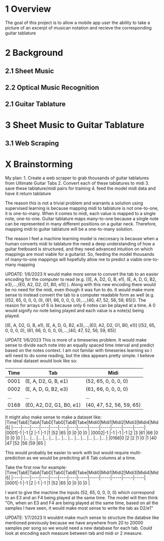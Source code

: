<h1>1 Overview</h1>
The goal of this project is to allow a mobile app user the ability to take a picture of an excerpt of musican notation and recieve the corresponding guitar tablature 

<h1>2 Background</h1>
<h2>2.1 Sheet Music</h2>

<h2>2.2 Optical Music Recognition</h2>

<h2>2.1 Guitar Tablature</h2>

<h1>3 Sheet Music to Guitar Tablature</h1>
<h2>3.1 Web Scraping</h2>


<h1>X Brainstorming</h1>
My plan:
    1. Create a web scraper to grab thousands of guitar tablatures from Ultimate Guitar Tabs
    2. Convert each of these tablatures to midi 
    3. save these tablature/midi pairs for training
    4. feed the model midi data and have it return tablature

The reason this is not a trivial problem and warrants a solution using supervised learning is 
because mapping midi to tablature is not one-to-one, it is one-to-many. When it comes to midi,
each value is mapped to a single note, one-to-one. Guitar tablature maps many-to-one because
a single note can be represented in many different positions on a guitar neck. Therefore, mapping
midi to guitar tablature will be a one-to-many solution. 

The reason I feel a machine learning model is neccesary is because when a human converts 
midi to tablature the need a deep understanding of how a guitar fretboard is structured, and
they need advanced intuition on which mappings are most viable for a guitarist. So, feeding the
model thousands of many-to-one mappings will hopefully allow me to predict a viable one-to-many mapping



UPDATE: 1/6/2023
It would make more sense to convert the tab to an easier encoding for the computer to read (e.g. [(E, A, D2, G, B, e1), (E, A, D, G, B2, e3),...,(E0, A2, D2, G1, B0, e1)] ). 
Along with this new encoding there would be no need for the midi, even though it was fun to do. It would make more sense to instead convert the tab to a computer readable form as well 
(e.g. [(52, 65, 0, 0, 0, 0), (61, 66, 0, 0, 0, 0),...,(40, 47, 52, 56, 59, 65)]). The reason for arrays of 6 is because only 6 notes can be played at a time. A 0 would signify no note being played
and each value is a note(s) being played.

[(E, A, D2, G, B, e1), (E, A, D, G, B2, e3),...,(E0, A2, D2, G1, B0, e1)]
[(52, 65, 0, 0, 0, 0), (61, 66, 0, 0, 0, 0),...,(40, 47, 52, 56, 59, 65)]



UPDATE 1/6/2023
This is more of a timeseries problem. It would make sense to divide each note into an equally spaced time interval and predict based on the notes context. I am not familar with timeseries learning
so I will need to do some reading, but the idea appears pretty simple. I believe the ideal dataset would look like so:

|Time|Tab                     |Midi                    |
|----|------------------------|------------------------|
|0001|(E, A, D2, G, B, e1)    |(52, 65, 0, 0, 0, 0)    |
|0002|(E, A, D, G, B2, e3)    |(61, 66, 0, 0, 0, 0)    |
|... |...                     |...                     |
|0168|(E0, A2, D2, G1, B0, e1)|(40, 47, 52, 56, 59, 65)|

It might also make sense to make a dataset like:
|Time|TabE|TabA|TabD|TabG|TabB|Tabe|Midi0|Midi1|Midi2|Midi3|Midi4|Midi5|
|----|----|----|----|----|----|----|-----|-----|-----|-----|-----|-----|
|0001|-1  |-1  |2   |-1  |-1  |1   |52   |65   |0    |0    |0    |0    |
|0002|-1  |-1  |-1  |-1  |2   |3   |61   |66   |0    |0    |0    |0    |
|... |... |... |... |... |... |... |...  |...  |...  |...  |...  |...  |
|0168|0   |2   |2   |1   |0   |1   |40   |47   |52   |56   |59   |65   |

This would probably be easier to work with but would require multi-prediction as we would be predicting all 6 Tab columns at a time. 


Take the first row for example:
|Time|TabE|TabA|TabD|TabG|TabB|Tabe|Midi0|Midi1|Midi2|Midi3|Midi4|Midi5|
|----|----|----|----|----|----|----|-----|-----|-----|-----|-----|-----|
|0001|-1  |-1  |2   |-1  |-1  |1   |52   |65   |0    |0    |0    |0    |

I want to give the machine the inputs (52, 65, 0, 0, 0, 0) which correspond to an E3 and an F4 being played at the same time. The model will then think "Oh, when an E3 and F4 are being played at the same time, 
based on all the samples I have seen, it would make most sense to write the tab as D2/e1"

UPDATE: 1/7/2023
It wouldnt make much sense to structure the databse like mentioned previously because we have anywhere from 20 to 20000 samples per song so we would need a new database for each tab. Could look at encoding each measure
between tab and midi or 2 measure. 
